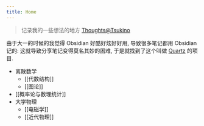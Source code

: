 ```yaml
---
title: Home
---
```


> 记录我的一些想法的地方 [Thoughts@Tsukino](https://tsukino.top)

由于大一的时候的我觉得 Obsidian 好酷好炫好好用, 导致很多笔记都用 Obsidian 记的: 这就导致分享笔记变得莫名其妙的困难, 于是就找到了这个叫做 [Quartz](https://github.com/jackyzha0/quartz) 的项目. 

- 离散数学
	- [[代数结构]]
	- [[图论]]
- [[概率论与数理统计]]
- 大学物理
	- [[电磁学]]
	- [[近代物理]]
 